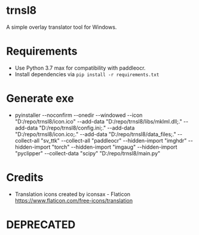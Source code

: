 # trnsl8
 A simple overlay translator tool for Windows.

# Requirements
- Use Python 3.7 max for compatibility with paddleocr.
- Install dependencies via `pip install -r requirements.txt`

# Generate exe
- pyinstaller --noconfirm --onedir --windowed --icon "D:/repo/trnsl8/icon.ico" --add-data "D:/repo/trnsl8/libs/mklml.dll;." --add-data "D:/repo/trnsl8/config.ini;." --add-data "D:/repo/trnsl8/icon.ico;." --add-data "D:/repo/trnsl8/data_files;." --collect-all "sv_ttk" --collect-all "paddleocr" --hidden-import "imghdr" --hidden-import "torch" --hidden-import "imgaug" --hidden-import "pyclipper" --collect-data "scipy"  "D:/repo/trnsl8/main.py"

# Credits
- Translation icons created by iconsax - Flaticon https://www.flaticon.com/free-icons/translation

# DEPRECATED
